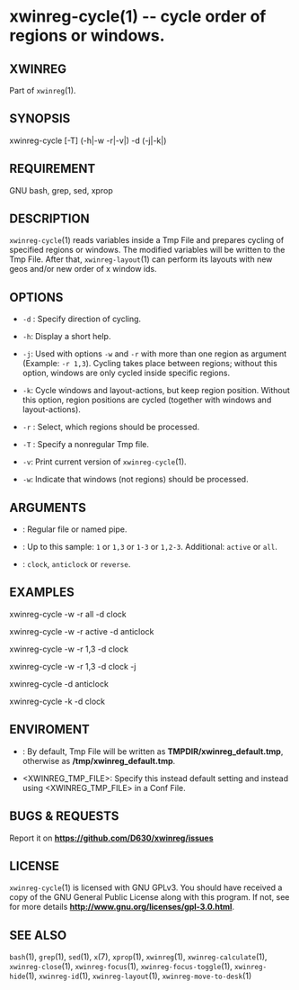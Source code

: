 xwinreg-cycle(1) -- cycle order of regions or windows.
================================================

## XWINREG
Part of `xwinreg`(1).
## SYNOPSIS
xwinreg-cycle [-T] (-h|-w -r|-v|) -d (-j|-k|)
## REQUIREMENT
GNU bash, grep, sed, xprop
## DESCRIPTION
`xwinreg-cycle`(1) reads variables inside a Tmp File and prepares cycling of specified regions or windows. The modified variables will be written to the Tmp File. After that, `xwinreg-layout`(1) can perform its layouts with new geos and/or new order of x window ids.
## OPTIONS
* `-d` <YDIREC>:
 Specify direction of cycling.

* `-h`:
 Display a short help.

* `-j`:
 Used with options `-w` and `-r` with more than one region as argument (Example: `-r 1,3`). Cycling takes place between regions; without this option, windows are only cycled inside specific regions.

* `-k`:
 Cycle windows and layout-actions, but keep region position. Without this option, region positions are cycled (together with windows and layout-actions).

* `-r` <REG>:
 Select, which regions should be processed.

* `-T` <FILE>:
 Specify a nonregular Tmp file.

* `-v`:
 Print current version of `xwinreg-cycle`(1).

* `-w`:
 Indicate that windows (not regions) should be processed.

## ARGUMENTS
* <FILE>:
 Regular file or named pipe.

* <REG>:
 Up to this sample: `1` or `1,3` or `1-3` or `1,2-3`. Additional: `active` or `all`.

* <YDIREC>:
 `clock`, `anticlock` or `reverse`.

## EXAMPLES
 xwinreg-cycle -w -r all -d clock

 xwinreg-cycle -w -r active -d anticlock

 xwinreg-cycle -w -r 1,3 -d clock

 xwinreg-cycle -w -r 1,3 -d clock -j

 xwinreg-cycle -d anticlock

 xwinreg-cycle -k -d clock

## ENVIROMENT
* <TMPDIR>:
 By default, Tmp File will be written as **TMPDIR/xwinreg_default.tmp**, otherwise as **/tmp/xwinreg_default.tmp**.

* <XWINREG_TMP_FILE>:
 Specify this instead default setting and instead using <XWINREG_TMP_FILE> in a Conf File.

## BUGS & REQUESTS
Report it on **https://github.com/D630/xwinreg/issues**
## LICENSE
`xwinreg-cycle`(1) is licensed with GNU GPLv3. You should have received a copy of the GNU General Public License along with this program. If not, see for more details **http://www.gnu.org/licenses/gpl-3.0.html**.
## SEE ALSO
`bash`(1), `grep`(1), `sed`(1), `x`(7), `xprop`(1), `xwinreg`(1), `xwinreg-calculate`(1), `xwinreg-close`(1), `xwinreg-focus`(1), `xwinreg-focus-toggle`(1), `xwinreg-hide`(1), `xwinreg-id`(1), `xwinreg-layout`(1), `xwinreg-move-to-desk`(1)
